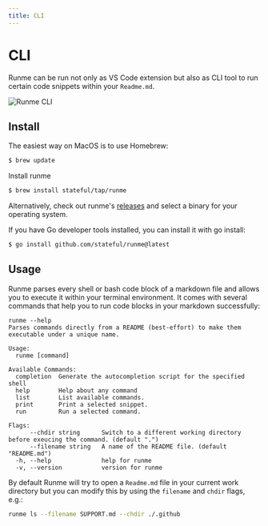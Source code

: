 ```yaml
---
title: CLI
---
```


# CLI

Runme can be run not only as VS Code extension but also as CLI tool to run certain code snippets within your `Readme.md`.

![Runme CLI](/img/terminal.png "Runme CLI")

## Install

The easiest way on MacOS is to use Homebrew:

```sh
$ brew update
```

Install runme

```sh
$ brew install stateful/tap/runme
```

Alternatively, check out runme's [releases](https://github.com/stateful/runme/releases) and select a binary for your operating system.

If you have Go developer tools installed, you can install it with go install:

```sh
$ go install github.com/stateful/runme@latest
```

## Usage

Runme parses every shell or bash code block of a markdown file and allows you to execute it within your terminal environment. It comes with several commands that help you to run code blocks in your markdown successfully:

```
runme --help
Parses commands directly from a README (best-effort) to make them executable under a unique name.

Usage:
  runme [command]

Available Commands:
  completion  Generate the autocompletion script for the specified shell
  help        Help about any command
  list        List available commands.
  print       Print a selected snippet.
  run         Run a selected command.

Flags:
      --chdir string      Switch to a different working directory before exeucing the command. (default ".")
      --filename string   A name of the README file. (default "README.md")
  -h, --help              help for runme
  -v, --version           version for runme
```


By default Runme will try to open a `Readme.md` file in your current work directory but you can modify this by using the `filename` and `chdir` flags, e.g.:

```sh
runme ls --filename SUPPORT.md --chdir ./.github
```
